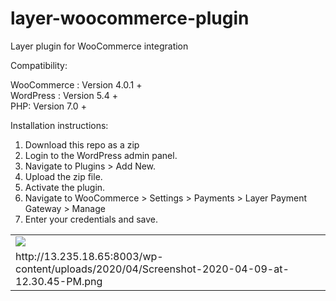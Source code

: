 # layer-woocommerce-plugin
Layer plugin for WooCommerce integration


Compatibility:

WooCommerce : Version 4.0.1 + <br>
WordPress : Version 5.4 + <br>
PHP: Version 7.0 +


Installation instructions:

1. Download this repo as a zip
2. Login to the WordPress admin panel.
3. Navigate to Plugins > Add New.
4. Upload the zip file.
5. Activate the plugin.
6. Navigate to WooCommerce > Settings > Payments > Layer Payment Gateway > Manage
7. Enter your credentials and save. 


<table>
  <tr><td><img src="http://13.235.18.65:8003/wp-content/uploads/2020/04/Screenshot-2020-04-09-at-12.30.45-PM.png"</td></tr>
  <tr><td>http://13.235.18.65:8003/wp-content/uploads/2020/04/Screenshot-2020-04-09-at-12.30.45-PM.png</td></tr>

</table>


